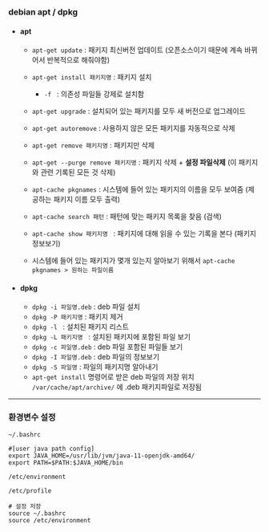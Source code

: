 ### debian apt / dpkg



- #### **apt**

  - `apt-get update` : 패키지 최신버전 업데이트 (오픈소스이기 때문에 계속 바뀌어서 반복적으로 해줘야함)

  - `apt-get install 패키지명` : 패키지 설치

    - `-f ` : 의존성 파일들 강제로 설치함

  - `apt-get upgrade` : 설치되어 있는 패키지를 모두 새 버전으로 업그레이드

  - `apt-get autoremove` : 사용하지 않은 모든 패키지를 자동적으로 삭제 

  - `apt-get remove 패키지명` : 패키지만 삭제

  - `apt-get --purge remove 패키지명` : 패키지 삭제 + **설정 파일삭제** (이 패키지와 관련 기록된 모든 것 삭제)

  - `apt-cache pkgnames` : 시스템에 들어 있는 패키지의 이름을 모두 보여줌 (제공하는 패키지 이름 모두 출력)

  - `apt-cache search 패턴` : 패턴에 맞는 패키지 목록을 찾음 (검색)

  - `apt-cache show 패키지명 ` : 패키지에 대해 읽을 수 있는 기록을 본다 (패키지 정보보기)

    

  - 시스템에 들어 있는 패키지가 몇개 있는지 알아보기 위해서 `apt-cache pkgnames > 원하는 파일이름`





- #### **dpkg**

  - `dpkg -i 파일명.deb` : deb 파일 설치
  - `dpkg -P 패키지명` : 패키지 제거
  - `dpkg -l ` : 설치된 패키지 리스트
  - `dpkg -L 패키지명 ` : 설치된 패키지에 포함된 파일 보기 
  - `dpkg -c 파일명.deb` : deb 파일 포함된 파일들 보기 
  - `dpkg -I 파일명.deb` : deb 파일의 정보보기 
  - `dpkg -S 파일명` : 파일의 패키지명 알아내기 
  - `apt-get install` 명령어로 받은 deb 파일의 저장 위치 `/var/cache/apt/archive/` 에 .deb 패키지파일로 저장됨

***

### 환경변수 설정

```shell
~/.bashrc

#[user java path config]
export JAVA_HOME=/usr/lib/jvm/java-11-openjdk-amd64/
export PATH=$PATH:$JAVA_HOME/bin

/etc/environment

/etc/profile

# 설정 저장
source ~/.bashrc
source /etc/environment
```

